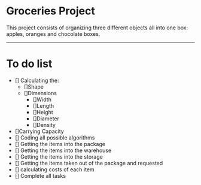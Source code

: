 # Groceries Project

This project consists of organizing three different objects all into one box: apples, oranges and chocolate boxes.

---

# To do list
- [] Calculating the:
     - []Shape
     - []Dimensions
        - []Width
        - []Length
        - []Height
        - []Diameter
        - []Density
- []Carrying Capacity  
- [] Coding all possible algorithms
- [] Getting the items into the package
- [] Getting the items into the warehouse
- [] Getting the items into the storage
- [] Getting the items taken out of the package and requested
- [] calculating costs of each item
- [] Complete all tasks
